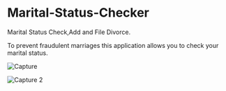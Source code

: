 # Marital-Status-Checker
Marital Status Check,Add and File Divorce.

To prevent fraudulent marriages this application allows you to check your marital status.


![Capture](https://github.com/ahrana/Marital-Status-Checker/assets/8151183/8545c1c7-8110-402f-bd14-8c7ac2ce73bc)


![Capture 2](https://github.com/ahrana/Marital-Status-Checker/assets/8151183/8c964b0e-410d-4f97-a6ed-1c8868bcff25)

